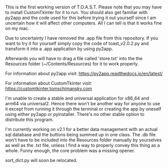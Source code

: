 ### 
This is the first working version of T.O.A.S.T.
Please note that you may have to install CustomTkinter for it to run.
You should also get familiar with py2app and the code used for this before trying it out yourself since I am uncertain how it will affect 
other computers. All I can tell is that it works fine on my mac.

Due to uncertainty I have removed the .app file from this repository. If you want to try it for yourself simply copy the code of toast_v2.0.2.py and transform it into a .app application by using py2app.

Afterwards you will have to drag a file called 'store.txt' into the the Resources folder (~/Contents/Resources) for it to work properly.

For information about py2app visit: https://py2app.readthedocs.io/en/latest/

For information about CustomTkinter visit: https://customtkinter.tomschimansky.com

I'm unable to create a stable and universal application for x86_64 and arm64 via universal2. Hence there won't be another way for anyone to use it except from running it through the terminal or creating the app by oneself using either py2app or pyinstaller. There's no other stable option to distribute this program.

I'm currently working on v2.1 for a better data management with an actual sql database and the buttons being summed up in one class. The .db file won't have to be included into the Resources folder manually by yourselves as well as the .txt file, unless I find a way to properly convey this thing as a whole. Funny enough, the core problem was a missing opener.

sort_dict.py will soon be relocated.
